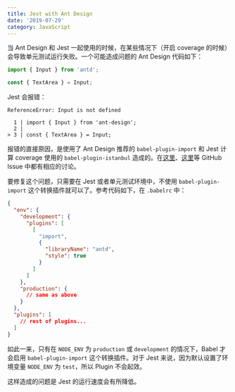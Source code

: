 ```yaml
---
title: Jest with Ant Design
date: '2019-07-29'
category: JavaScript
---
```


当 Ant Design 和 Jest 一起使用的时候，在某些情况下（开启 coverage 的时候）会导致单元测试运行失败。一个可能造成问题的 Ant Design 代码如下：

```javascript
import { Input } from 'antd';

const { TextArea } = Input;
```

Jest 会报错：

```text
ReferenceError: Input is not defined

  1 | import { Input } from 'ant-design';
  2 |
> 3 | const { TextArea } = Input;
```

报错的直接原因，是使用了 Ant Design 推荐的 `babel-plugin-import` 和 Jest 计算 coverage 使用的 `babel-plugin-istanbul` 造成的。在[这里](https://github.com/ant-design/babel-plugin-import/issues/172)、[这里](https://github.com/ant-design/babel-plugin-import/issues/189#issuecomment-445139343)等 GitHub Issue 中都有相应的讨论。

要修复这个问题，只需要在 Jest 或者单元测试环境中，不使用 `babel-plugin-import` 这个转换插件就可以了。参考代码如下，在 `.babelrc` 中：

```json
{
  "env": {
    "development": {
      "plugins": [
        [
          "import",
          {
            "libraryName": "antd",
            "style": true
          }
        ]
      ]
    },
    "production": {
      // same as above
    }
  },
  "plugins": [
    // rest of plugins...
  ]
}
```

如此一来，只有在 `NODE_ENV` 为 `production` 或 `development` 的情况下，Babel 才会启用 `babel-plugin-import` 这个转换插件。对于 Jest 来说，因为默认设置了环境变量 `NODE_ENV` 为 `test`，所以 Plugin 不会起效。

这样造成的问题是 Jest 的运行速度会有所降低。
